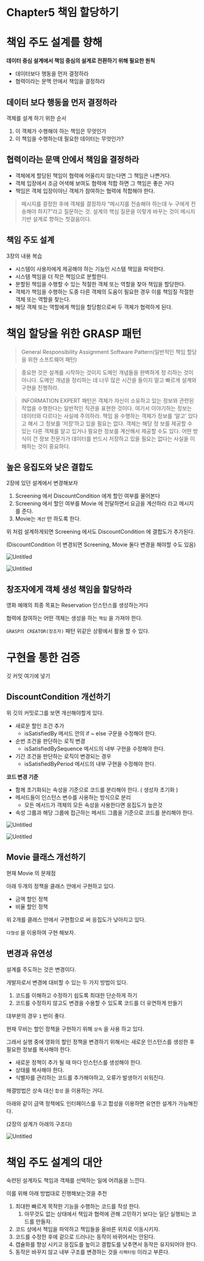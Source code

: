 # Chapter5 책임 할당하기


# 책임 주도 설계를 향해

**데이터 중심 설계에서 책임 중심의 설계로 전환하기 위해 필요한 원칙**

- 데이터보다 행동을 먼저 결정하라
- 협력이라는 문맥 안에서 책임을 결정하라

## 데이터 보다 행동을 먼저 결정하라

객체를 설계 하기 위한 순서

1. 이 객체가 수행해야 하는 책임은 무엇인가
2. 이 책임을 수행하는데 필요한 데이터는 무엇인가?

## 협력이라는 문맥 안에서 책임을 결정하라

- 객체에게 할당된 책임이 협력에 어울리지 않는다면 그 책임은 나쁜거다.
- 객체 입장에서 조금 어색해 보여도 협력에 적합 하면 그 책임은 좋은 거다
- 책임은 객체 입장이아닌 객체가 참여하는 협력에 적합해야 한다.

> 메시지를 결정한 후에 객체를 결정하자
“메시지를 전송해야 하는데 누 구에게 전송해야 하지?”라고 질문하는 것. 설계의 핵심 질문을 이렇게 바꾸는 것이 메시지 기반 설계로 향하는 첫걸음이다.
>

## 책임 주도 설계

3장의 내용 복습

- 시스템이 사용자에게 제공해야 하는 기능인 시스템 책임을 파악한다.
- 시스템 책임을 더 작은 책임으로 분할한다.
- 분할된 책임을 수행할 수 있는 적절한 객체 또는 역할을 찾아 책임을 할당한다.
- 객체가 책임을 수행하는 도중 다른 객체의 도움이 필요한 경우 이를 책임질 적절한 객체 또는 역할을 찾는다.
- 해당 객체 또는 역할에게 책임을 할당함으로써 두 객체가 협력하게 된다.



# 책임 할당을 위한 GRASP 패턴

> General Responsibility Assignment Software Pattern(일반적인 책임 할당을 위한 소프트웨어 패턴)
>

> 중요한 것은 설계를 시작하는 것이지 도메인 개념들을 완벽하게 정 리하는 것이 아니다. 도메인 개념을 정리하는 데 너무 많은 시간을 들이지 말고 빠르게 설계와 구현을 진행하라.
>

> INFORMATION EXPERT 패턴은 객체가 자신이 소유하고 있는 정보와 관련된 작업을 수행한다는 일반적인 직관을 표현한 것이다. 여기서 이야기하는 정보는 데이터와 다르다는 사실에 주의하라. 책임 을 수행하는 객체가 정보를 ‘알고’ 있다고 해서 그 정보를 ‘저장’하고 있을 필요는 없다. 객체는 해당 정 보를 제공할 수 있는 다른 객체를 알고 있거나 필요한 정보를 계산해서 제공할 수도 있다. 어떤 방식이 건 정보 전문가가 데이터를 반드시 저장하고 있을 필요는 없다는 사실을 이해하는 것이 중요하다.
>

## 높은 응집도와 낮은 결합도

2장에 있던 설계에서 변경해보자

1. Screening 에서 DiscountCondition 에게 할인 여부를 물어본다
2. Screening 에서 할인 여부를 Movie 에 전달하면서 요금을 계산하라 라고 메시지를 준다.
3. Movie는 `계산` 만 하도록 한다.

위 처럼 설계하게되면 Screening 에서도 DiscountCondition 에 결합도가 추가된다.

(DiscountCondition 이 변경되면 Screening, Movie 둘다 변경을 해야할 수도 있음)

![Untitled](Chapter5%20%E1%84%8E%E1%85%A2%E1%86%A8%E1%84%8B%E1%85%B5%E1%86%B7%20%E1%84%92%E1%85%A1%E1%86%AF%E1%84%83%E1%85%A1%E1%86%BC%E1%84%92%E1%85%A1%E1%84%80%E1%85%B5%20164bb00c19c340fd8070f92d251bc591/Untitled.png)

![Untitled](Chapter5%20%E1%84%8E%E1%85%A2%E1%86%A8%E1%84%8B%E1%85%B5%E1%86%B7%20%E1%84%92%E1%85%A1%E1%86%AF%E1%84%83%E1%85%A1%E1%86%BC%E1%84%92%E1%85%A1%E1%84%80%E1%85%B5%20164bb00c19c340fd8070f92d251bc591/Untitled%201.png)

## 창조자에게 객체 생성 책임을 할당하라

영화 예매의 최종 목표는 Reservation 인스턴스를 생성하는거다

협력에 참여하는 어떤 객체는 생성을 하는 `책임` 을 가져야 한다.

`GRASP의 CREATOR(창조자)` 패턴 위같은 상황에서 활용 할 수 있다.



# 구현을 통한 검증

깃 커밋 여기에 넣기

## DiscountCondition 개선하기

위 깃의 커밋로그를 보면 개선해야할게 있다.

- 새로운 할인 조건 추가
    - isSatisfiedBy 메서드 안의 if ~ else 구문을 수정해야 한다.
- 순번 조건을 판단하는 로직 변경
    - isSatisfiedBySequence 메서드의 내부 구현을 수정해야 한다.
- 기간 조건을 판단하는 로직이 변경되는 경우
    - isSatisfiedByPeriod 메서드의 내부 구현을 수정해야 한다.

**코드 변경 기준**

- 함께 초기화되는 속성을 기준으로 코드를 분리해야 한다. ( 생성자 초기화 )
- 메서드들이 인스턴스 변수를 사용하는 방식으로 분리
    - 모든 메서드가 객체의 모든 속성을 사용한다면 응집도가 높은것
- 속성 그룹과 해당 그룹에 접근하는 메서드 그룹을 기준으로 코드를 분리해야 한다.

![Untitled](Chapter5%20%E1%84%8E%E1%85%A2%E1%86%A8%E1%84%8B%E1%85%B5%E1%86%B7%20%E1%84%92%E1%85%A1%E1%86%AF%E1%84%83%E1%85%A1%E1%86%BC%E1%84%92%E1%85%A1%E1%84%80%E1%85%B5%20164bb00c19c340fd8070f92d251bc591/Untitled%202.png)

![Untitled](Chapter5%20%E1%84%8E%E1%85%A2%E1%86%A8%E1%84%8B%E1%85%B5%E1%86%B7%20%E1%84%92%E1%85%A1%E1%86%AF%E1%84%83%E1%85%A1%E1%86%BC%E1%84%92%E1%85%A1%E1%84%80%E1%85%B5%20164bb00c19c340fd8070f92d251bc591/Untitled%203.png)

## Movie 클래스 개선하기

현재 Movie 의 문제점

아래 두개의 정책을 클래스 안에서 구현하고 있다.

- 금액 할인 정책
- 비율 할인 정책

위 2개를 클래스 안에서 구현함으로 써 응집도가 낮아지고 있다.

`다형성` 을 이용하여 구현 해보자.

## 변경과 유연성

설계를 주도하는 것은 변경이다.

개발자로서 변경에 대비할 수 있는 두 가지 방법이 있다.

1. 코드를 이해하고 수정하기 쉽도록 최대한 단순하게 하기
2. 코드를 수정하지 않고도 변경을 수용할 수 있도록 코드를 더 유연하게 만들기

대부분의 경우 `1` 번이 좋다.

현재 무비는 할인 정책을 구현하기 위해 `상속` 을 사용 하고 있다.

그래서 실행 중에 영화의 할인 정책을 변경하기 위해서는 새로운 인스턴스를 생성한 후 필요한 정보를 복사해야 한다.

- 새로운 정책이 추가 될 때 마다 인스턴스를 생성해야 한다.
- 상태를 복사해야 한다.
- 식별자를 관리하는 코드를 추가해야하고, 오류가 발생하기 쉬워진다.

해결방법은 상속 대신 `합성` 을 이용하는 거다.

아래와 같이 금액 정책에도 인터페이스를 두고 합성을 이용하면 유연한 설계가 가능해진다.

(2장의 설계가 아래의 구조다)

![Untitled](Chapter5%20%E1%84%8E%E1%85%A2%E1%86%A8%E1%84%8B%E1%85%B5%E1%86%B7%20%E1%84%92%E1%85%A1%E1%86%AF%E1%84%83%E1%85%A1%E1%86%BC%E1%84%92%E1%85%A1%E1%84%80%E1%85%B5%20164bb00c19c340fd8070f92d251bc591/Untitled%204.png)



# 책임 주도 설계의 대안

숙련된 설계자도 책임과 객체를 선택하는 일에 어려움을 느낀다.

이를 위해 아래 방법대로 진행해보는것을 추천

1. 최대한 빠르게 목적한 기능을 수행하는 코드를 작성 한다.
    1. 아무것도 없는 상태에서 책임과 협력에 관해 고민하기 보다는 일단 실행되는 코드를 만들자.
2. 코드 상에서 책임을 파악하고 책임들을 올바른 위치로 이동시키자.
3. 코드를 수정한 후에 겉으로 드러나는 동작이 바뀌어서는 안된다.
4. 캡슐화를 향상 시키고 응집도를 높이고 결합도를 낮추면서 동작은 유지되어야 한다.
5. 동작은 바꾸지 않고 내부 구조를 변경하는 것을 `리팩터링` 이라고 부른다.